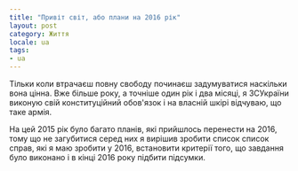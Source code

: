 ```yaml
---
title: "Привіт світ, або плани на 2016 рік"
layout: post
category: Життя
locale: ua
tags:
- ua
---
```


Тільки коли втрачаєш повну свободу починаєш задумуватися наскільки вона цінна. Вже більше року, а точніше один рік і два місяці, я ЗСУкраїни виконую свій конституційний обов'язок і на власній шкірі відчуваю, що таке армія.

На цей 2015 рік було багато планів, які прийшлось перенести на 2016, тому що не загубитися серед них я вирішив зробити список список справ, які я маю зробити у 2016, встановити критерії того, що завдання було виконано і в кінці 2016 року підбити підсумки.
